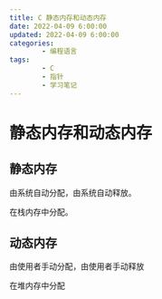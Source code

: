 ```yaml
---
title: C 静态内存和动态内存
date: 2022-04-09 6:00:00
updated: 2022-04-09 6:00:00
categories:
        - 编程语言
tags:
        - C
        - 指针
        - 学习笔记
---
```


# 静态内存和动态内存

## 静态内存

由系统自动分配，由系统自动释放。

在栈内存中分配。

## 动态内存

由使用者手动分配，由使用者手动释放

在堆内存中分配
